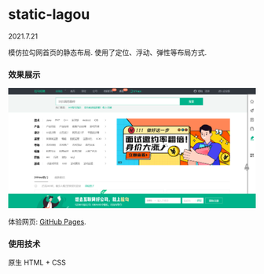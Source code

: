 # static-lagou

2021.7.21

模仿拉勾网首页的静态布局. 使用了定位、浮动、弹性等布局方式.

### 效果展示
![效果图](effect-screenshot.png '效果展示')

体验网页: [GitHub Pages](https://mingeax.github.io/FE-Practice/%E6%8B%89%E9%92%A9%E7%BD%91%E9%A6%96%E9%A1%B5%E9%9D%99%E6%80%81%E5%B8%83%E5%B1%80/).

### 使用技术
原生 HTML + CSS


